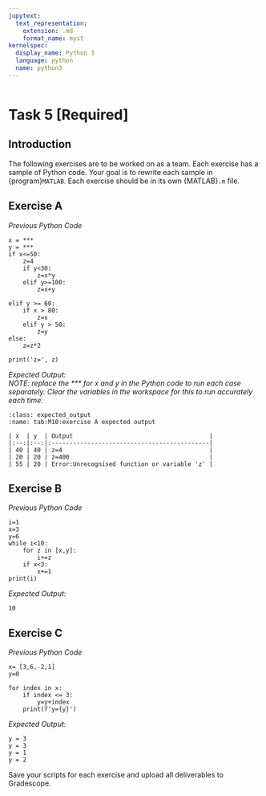 ```yaml
---
jupytext:
  text_representation:
    extension: .md
    format_name: myst
kernelspec:
  display_name: Python 3
  language: python
  name: python3
---
```

```{include} /macros.md
```

# Task 5 [Required]

## Introduction
 
The following exercises are to be worked on as a team. Each exercise has a
sample of Python code. Your goal is to rewrite each sample in {program}`MATLAB`. Each
exercise should be in its own {MATLAB}`.m` file.

## Exercise A

*Previous Python Code*

```
x = ***
y = ***
if x<=50:
    z=4
    if y<30:
        z=x*y
    elif y>=100:
        z=x+y
    
elif y >= 60:
    if x > 80:
        z=x
    elif y > 50:
        z=y
else:
    z=z*2

print('z=', z)
```

*Expected Output:* </br>
_NOTE: replace the *** for x and y in the Python code to run each case separately. Clear the variables in the workspace for this to run accurately each time._

```{table} Expected Output
:class: expected_output
:name: tab:M10:exercise A expected output

| x  | y  | Output                                      |
|:--:|:--:|:--------------------------------------------|
| 40 | 40 | z=4                                         | 
| 20 | 20 | z=400                                       | 
| 55 | 20 | Error:Unrecognised function or variable 'z' |   
```

## Exercise B

*Previous Python Code*
```
i=1
x=3
y=6
while i<10:
    for z in [x,y]:
        i+=z
    if x<3:
        x+=1
print(i)
```

*Expected Output:* 
```
10
```

## Exercise C

*Previous Python Code*

```
x= [3,6,-2,1]
y=0

for index in x:
    if index <= 3: 
        y=y+index
    print(f'y={y}')
```

*Expected Output:*
```
y = 3
y = 3
y = 1
y = 2
```

Save your scripts for each exercise and upload all deliverables to Gradescope. 

